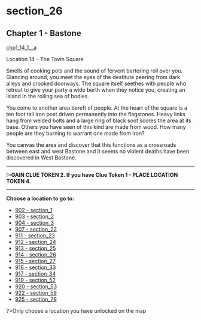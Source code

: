 
# section_26

## Chapter 1 - Bastone

[chp1_14_1__a](../../decomp/app/src/main/res/raw/chp1_14_1__a.mp3 ':include :type=audio')

Location 14 – The Town Square

Smells of cooking pots and the sound of fervent bartering roll over you. Glancing around, you meet the eyes of the destitute peering from dark alleys and crooked doorways. The square itself seethes with people who retreat to give your party a wide berth when they notice you, creating an island in the roiling sea of bodies.

You come to another area bereft of people. At the heart of the square is a ten foot tall iron post driven permanently into the flagstones. Heavy links hang from welded bolts and a large ring of black soot scores the area at its base. Others you have seen of this kind are made from wood. How many people are they burning to warrant one made from iron?

You canvas the area and discover that this functions as a crossroads between east and west Bastone and it seems no violent deaths have been discovered in West Bastone.

---

!>**GAIN CLUE TOKEN 2.  If you have Clue Token 1 - PLACE LOCATION TOKEN 4.** 

---



**Choose a location to go to:**

- [902 - section_1](output/chapter1/section_1.md)
- [903 - section_2](output/chapter1/section_2.md)
- [904 - section_3](output/chapter1/section_3.md)
- [907 - section_22](output/chapter1/section_22.md)
- [911 - section_23](output/chapter1/section_23.md)
- [912 - section_24](output/chapter1/section_24.md)
- [913 - section_25](output/chapter1/section_25.md)
- [914 - section_26](output/chapter1/section_26.md)
- [915 - section_27](output/chapter1/section_27.md)
- [916 - section_33](output/chapter1/section_33.md)
- [917 - section_34](output/chapter1/section_34.md)
- [919 - section_52](output/chapter1/section_52.md)
- [920 - section_53](output/chapter1/section_53.md)
- [922 - section_59](output/chapter1/section_59.md)
- [925 - section_79](output/chapter1/section_79.md)


?>Only choose a location you have unlocked on the map


